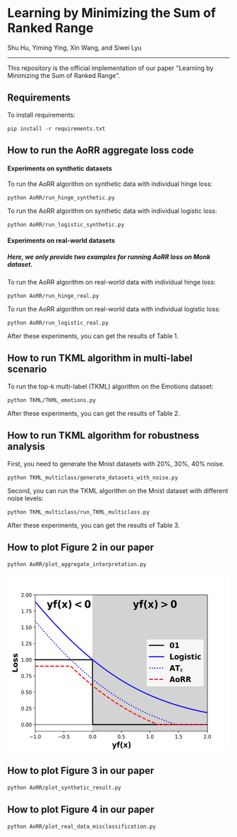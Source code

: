 # Learning by Minimizing the Sum of Ranked Range
Shu Hu, Yiming Ying, Xin Wang, and Siwei Lyu
_________________

This repository is the official implementation of our paper "Learning by Minimizing the Sum of Ranked Range". 


## Requirements

To install requirements:

```setup
pip install -r requirements.txt
```

## How to run the AoRR aggregate loss code

#### Experiments on synthetic datasets


To run the AoRR algorithm on synthetic data with individual hinge loss:

```train
python AoRR/run_hinge_synthetic.py
```

To run the AoRR algorithm on synthetic data with individual logistic loss:

```train
python AoRR/run_logistic_synthetic.py
```

#### Experiments on real-world datasets
##### Here, we only provide two examples for running AoRR loss on Monk dataset.

To run the AoRR algorithm on real-world data with individual hinge loss:

```train
python AoRR/run_hinge_real.py
```

To run the AoRR algorithm on real-world data with individual logistic loss:

```train
python AoRR/run_logistic_real.py
```

After these experiments, you can get the results of Table 1.

## How to run TKML algorithm in multi-label scenario

To run the top-k multi-label (TKML) algorithm on the Emotions dataset:

```train
python TKML/TKML_emotions.py
```

After these experiments, you can get the results of Table 2.

## How to run TKML algorithm for robustness analysis

First, you need to generate the Mnist datasets with 20%, 30%, 40% noise.

```train
python TKML_multiclass/generate_datasets_with_noise.py
```
 
Second, you can run the TKML algorithm on the Mnist dataset with different noise levels:

```train
python TKML_multiclass/run_TKML_multiclass.py
```

After these experiments, you can get the results of Table 3.

## How to plot Figure 2 in our paper

```train
python AoRR/plot_aggregate_interpretation.py
```

<p align="center">
    <img src="AoRR/fig/interpretation_aggregate_loss.png" height="400" width= "800">
</p>

## How to plot Figure 3 in our paper

```train
python AoRR/plot_synthetic_result.py
```

## How to plot Figure 4 in our paper

```train
python AoRR/plot_real_data_misclassification.py
```
